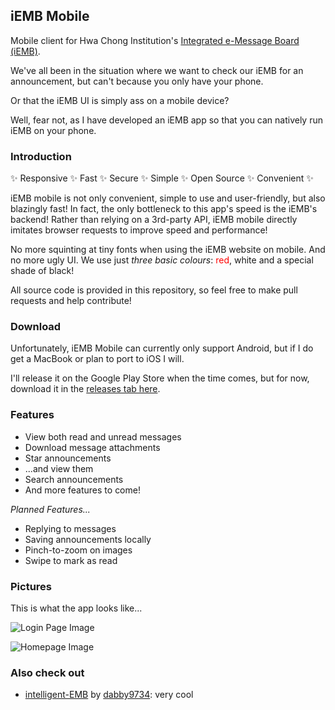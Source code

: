 ## iEMB Mobile
Mobile client for Hwa Chong Institution's [Integrated e-Message Board (iEMB)](https://iemb.hci.edu.sg).

We've all been in the situation where we want to check our iEMB for an announcement, but can't because you only have your phone.

Or that the iEMB UI is simply ass on a mobile device?

Well, fear not, as I have developed an iEMB app so that you can natively run iEMB on your phone.

### Introduction
✨ Responsive ✨ Fast ✨ Secure ✨ Simple ✨ Open Source ✨ Convenient ✨

iEMB mobile is not only convenient, simple to use and user-friendly, but also blazingly fast! In fact, the only bottleneck to this app's speed is the iEMB's backend! Rather than relying on a 3rd-party API, iEMB mobile directly imitates browser requests to improve speed and performance! 

No more squinting at tiny fonts when using the iEMB website on mobile. And no more ugly UI. We use just *three basic colours*: <span style="color:red">red</span>, white and <span style="color:#1a1a1a; background-color:white">a special shade of black</span>!

All source code is provided in this repository, so feel free to make pull requests and help contribute!

### Download
Unfortunately, iEMB Mobile can currently only support Android, but if I do get a MacBook or plan to port to iOS I will.

I'll release it on the Google Play Store when the time comes, but for now, download it in the [releases tab here](https://github.com/UnidentifiedX/iEMB-Mobile/releases/latest).

### Features
- View both read and unread messages
- Download message attachments
- Star announcements
- ...and view them
- Search announcements
- And more features to come!

*Planned Features...*
- Replying to messages
- Saving announcements locally
- Pinch-to-zoom on images
- Swipe to mark as read

### Pictures
This is what the app looks like...

![Login Page Image](https://github.com/UnidentifiedX/iEMB-Mobile/blob/master/Images/login.jpg?raw=true)

![Homepage Image](https://github.com/UnidentifiedX/iEMB-Mobile/blob/master/Images/homepage.jpg?raw=true)

### Also check out
- [intelligent-EMB](https://iemb.dabby.studio) by [dabby9734](https://github.com/dabby9734): very cool